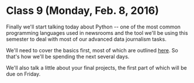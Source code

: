 # Class 9 (Monday, Feb. 8, 2016)

Finally we'll start talking today about Python -- one of the most common programming languages used in newsrooms and the tool we'll be using this semester to deal with most of our advanced data journalism tasks.

We'll need to cover the basics first, most of which are outlined [here](https://github.com/cjdd3b/advanced-data-journalism/blob/master/resources/command_line_basics.md). So that's how we'll be spending the next several days.

We'll also talk a little about your final projects, the first part of which will be due on Friday.